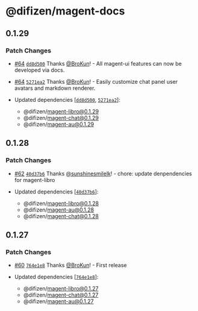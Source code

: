 # @difizen/magent-docs

## 0.1.29

### Patch Changes

- [#64](https://github.com/difizen/magent/pull/64) [`dd8d500`](https://github.com/difizen/magent/commit/dd8d5008d51f826949613036e625bd4813b9c726) Thanks [@BroKun](https://github.com/BroKun)! - All magent-ui features can now be developed via docs.

- [#64](https://github.com/difizen/magent/pull/64) [`5271ea2`](https://github.com/difizen/magent/commit/5271ea2d874acd93c68487106403b93306a62595) Thanks [@BroKun](https://github.com/BroKun)! - Easily customize chat panel user avatars and markdown renderer.

- Updated dependencies [[`dd8d500`](https://github.com/difizen/magent/commit/dd8d5008d51f826949613036e625bd4813b9c726), [`5271ea2`](https://github.com/difizen/magent/commit/5271ea2d874acd93c68487106403b93306a62595)]:
  - @difizen/magent-libro@0.1.29
  - @difizen/magent-chat@0.1.29
  - @difizen/magent-au@0.1.29

## 0.1.28

### Patch Changes

- [#62](https://github.com/difizen/magent/pull/62) [`40d37b6`](https://github.com/difizen/magent/commit/40d37b6af7e6facb1ac582491a42685ebbca2a4d) Thanks [@sunshinesmilelk](https://github.com/sunshinesmilelk)! - chore: update denpendencies for magent-libro

- Updated dependencies [[`40d37b6`](https://github.com/difizen/magent/commit/40d37b6af7e6facb1ac582491a42685ebbca2a4d)]:
  - @difizen/magent-libro@0.1.28
  - @difizen/magent-au@0.1.28
  - @difizen/magent-chat@0.1.28

## 0.1.27

### Patch Changes

- [#60](https://github.com/difizen/magent/pull/60) [`764e1e8`](https://github.com/difizen/magent/commit/764e1e8f00ae355ab190f17ff9e42a3dc9c3e7af) Thanks [@BroKun](https://github.com/BroKun)! - First release

- Updated dependencies [[`764e1e8`](https://github.com/difizen/magent/commit/764e1e8f00ae355ab190f17ff9e42a3dc9c3e7af)]:
  - @difizen/magent-libro@0.1.27
  - @difizen/magent-chat@0.1.27
  - @difizen/magent-au@0.1.27
